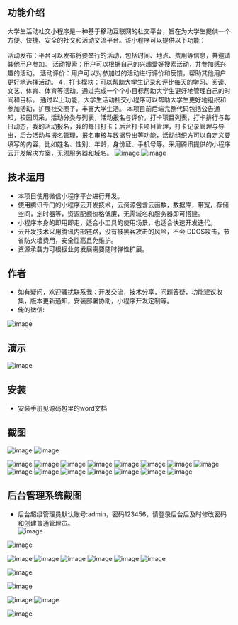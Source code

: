 ## 功能介绍 

 
大学生活动社交小程序是一种基于移动互联网的社交平台，旨在为大学生提供一个方便、快捷、安全的社交和活动交流平台。该小程序可以提供以下功能：

活动发布：平台可以发布将要举行的活动，包括时间、地点、费用等信息，并邀请其他用户参加。
活动搜索：用户可以根据自己的兴趣爱好搜索活动，并参加感兴趣的活动。
活动评价：用户可以对参加过的活动进行评价和反馈，帮助其他用户更好地选择活动。
4．打卡模块：可以帮助大学生记录和评比每天的学习、阅读、文艺、体育、体育等活动。通过完成一个个小目标帮助大学生更好地管理自己的时间和目标。
通过以上功能，大学生活动社交小程序可以帮助大学生更好地组织和参加活动，扩展社交圈子，丰富大学生活。 本项目前后端完整代码包括公告通知，校园风采，活动分类与列表，活动报名与评价，打卡项目列表，打卡排行与每日动态，我的活动报名，我的每日打卡；后台打卡项目管理，打卡记录管理与导出，后台活动与报名管理，报名审核与数据导出等功能，活动组织方可以自定义要填写的内容，比如姓名、性别、年龄，身份证、手机号等。采用腾讯提供的小程序云开发解决方案，无须服务器和域名。
![image](https://github.com/meilinggong2002/WeCollege/assets/100195718/d603fbde-d7ba-445b-b64e-f2813f4ef3a0)
![image](https://github.com/meilinggong2002/WeCollege/assets/100195718/e94c53e0-bfbb-4ee1-b989-5c3cac75239a)



## 技术运用
- 本项目使用微信小程序平台进行开发。
- 使用腾讯专门的小程序云开发技术，云资源包含云函数，数据库，带宽，存储空间，定时器等，资源配额价格低廉，无需域名和服务器即可搭建。
- 小程序本身的即用即走，适合小工具的使用场景，也适合快速开发迭代。
- 云开发技术采用腾讯内部链路，没有被黑客攻击的风险，不会 DDOS攻击，节省防火墙费用，安全性高且免维护。
- 资源承载力可根据业务发展需要随时弹性扩展。  



## 作者
- 如有疑问，欢迎骚扰联系我：开发交流，技术分享，问题答疑，功能建议收集，版本更新通知，安装部署协助，小程序开发定制等。
- 俺的微信: 
 
![image](https://github.com/meilinggong2002/WeCollege/assets/100195718/9cddc72e-640d-44ba-9ac4-5a2e95733e49)



## 演示 
 ![image](https://github.com/meilinggong2002/WeCollege/assets/100195718/5942b049-2905-4f03-b3be-a7f55f18c07d)


## 安装

- 安装手册见源码包里的word文档 


## 截图
![image](https://github.com/meilinggong2002/WeCollege/assets/100195718/242b360d-34bb-4c13-9202-1c002e60b84a)
![image](https://github.com/meilinggong2002/WeCollege/assets/100195718/83d54817-ce38-48ac-8c54-df03fbc46cb6)

 ![image](https://github.com/meilinggong2002/WeCollege/assets/100195718/1778a0a2-67de-430b-8494-dfd05a763e8a)
![image](https://github.com/meilinggong2002/WeCollege/assets/100195718/2db428d9-729a-42c8-b256-a50ab88e9581)
![image](https://github.com/meilinggong2002/WeCollege/assets/100195718/a5cdeb11-7b43-46df-b463-71314a542b6e)
![image](https://github.com/meilinggong2002/WeCollege/assets/100195718/f670fb0d-8d17-44d9-af77-cb61cb1f046b)
![image](https://github.com/meilinggong2002/WeCollege/assets/100195718/904079c6-265a-4afc-b415-b7cecc652a63)
![image](https://github.com/meilinggong2002/WeCollege/assets/100195718/92d7d529-fca8-491d-9f1a-b30c8bc2bcb7)
![image](https://github.com/meilinggong2002/WeCollege/assets/100195718/5d5f8ab7-0666-4a85-8e5a-6ee296e8f29e)
![image](https://github.com/meilinggong2002/WeCollege/assets/100195718/a9ee89bc-a851-4190-b05b-c96986c50c1d)
![image](https://github.com/meilinggong2002/WeCollege/assets/100195718/bd5126e7-07ed-444f-9874-d69386b5a557)
![image](https://github.com/meilinggong2002/WeCollege/assets/100195718/08337efb-0332-4d5f-8a02-8e0074794383)
![image](https://github.com/meilinggong2002/WeCollege/assets/100195718/96a13b93-cde6-4e5f-8f08-935c413cd11f)
![image](https://github.com/meilinggong2002/WeCollege/assets/100195718/e742a85e-9c76-4d69-bf99-9622e30f5ecb)
![image](https://github.com/meilinggong2002/WeCollege/assets/100195718/d2423d9e-5e3a-449a-bf9b-1a50c65db33e)
![image](https://github.com/meilinggong2002/WeCollege/assets/100195718/bef2dbe0-9dd1-4483-a1b3-20a1e01227b5)
![image](https://github.com/meilinggong2002/WeCollege/assets/100195718/c863501d-dd1e-4564-ba5f-021ccdcba4c2)

 

## 后台管理系统截图 
- 后台超级管理员默认账号:admin，密码123456，请登录后台后及时修改密码和创建普通管理员。  
![image](https://github.com/meilinggong2002/WeCollege/assets/100195718/423044f9-60a4-494d-a696-1c7ebfddda70)

![image](https://github.com/meilinggong2002/WeCollege/assets/100195718/610f0c15-6086-4537-a519-9bb01c4ee57e)

![image](https://github.com/meilinggong2002/WeCollege/assets/100195718/87dfbc57-ce91-4713-bddc-6101c86d3a84)
![image](https://github.com/meilinggong2002/WeCollege/assets/100195718/8dbea119-a647-4d63-9fe4-9b29e027b15b)
![image](https://github.com/meilinggong2002/WeCollege/assets/100195718/36a9b87d-8626-4775-a639-8b2a6abf2323)
![image](https://github.com/meilinggong2002/WeCollege/assets/100195718/d5a586fc-8e80-43f5-b4e1-2680d42cd50e)
![image](https://github.com/meilinggong2002/WeCollege/assets/100195718/689a9953-c31f-444f-bb83-a62bb12b22d1)
![image](https://github.com/meilinggong2002/WeCollege/assets/100195718/a54a0565-1ee6-476e-a681-c45c31d25ad7)

![image](https://github.com/meilinggong2002/WeCollege/assets/100195718/ac4b537a-e32b-4453-a776-414276ad03be)

![image](https://github.com/meilinggong2002/WeCollege/assets/100195718/9d1af782-26a2-46f0-9f2c-0920ac0db781)


![image](https://github.com/meilinggong2002/WeCollege/assets/100195718/ea088dff-25e1-464d-a171-313b8f6267e7)
![image](https://github.com/meilinggong2002/WeCollege/assets/100195718/49b689e4-b6f0-4468-81e5-d2aca68972c6)

![image](https://github.com/meilinggong2002/WeCollege/assets/100195718/fac8809c-8e44-4880-a03d-2c7f5e531c30)



















